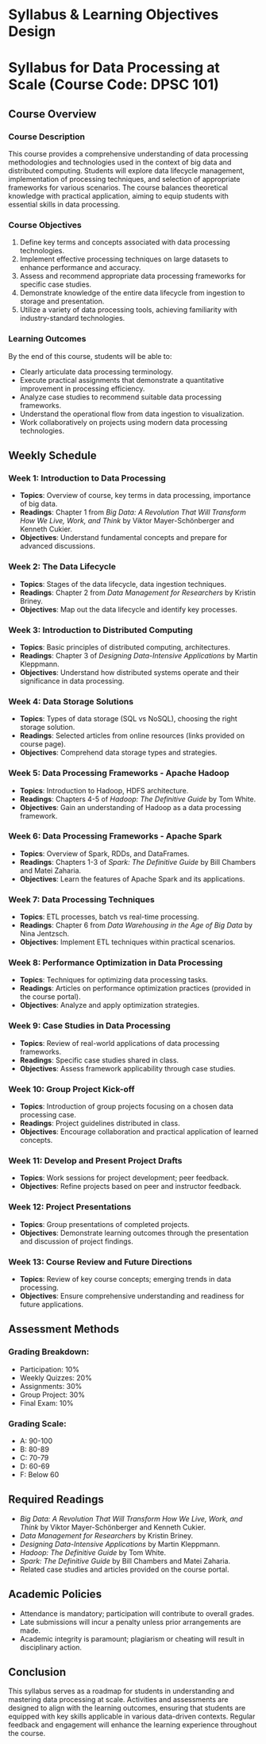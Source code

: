Syllabus & Learning Objectives Design
=====================================

# Syllabus for Data Processing at Scale (Course Code: DPSC 101)

## Course Overview

### Course Description
This course provides a comprehensive understanding of data processing methodologies and technologies used in the context of big data and distributed computing. Students will explore data lifecycle management, implementation of processing techniques, and selection of appropriate frameworks for various scenarios. The course balances theoretical knowledge with practical application, aiming to equip students with essential skills in data processing.

### Course Objectives
1. Define key terms and concepts associated with data processing technologies.
2. Implement effective processing techniques on large datasets to enhance performance and accuracy.
3. Assess and recommend appropriate data processing frameworks for specific case studies.
4. Demonstrate knowledge of the entire data lifecycle from ingestion to storage and presentation.
5. Utilize a variety of data processing tools, achieving familiarity with industry-standard technologies.

### Learning Outcomes
By the end of this course, students will be able to:
- Clearly articulate data processing terminology.
- Execute practical assignments that demonstrate a quantitative improvement in processing efficiency.
- Analyze case studies to recommend suitable data processing frameworks.
- Understand the operational flow from data ingestion to visualization.
- Work collaboratively on projects using modern data processing technologies.

## Weekly Schedule

### Week 1: Introduction to Data Processing
- **Topics**: Overview of course, key terms in data processing, importance of big data.
- **Readings**: Chapter 1 from *Big Data: A Revolution That Will Transform How We Live, Work, and Think* by Viktor Mayer-Schönberger and Kenneth Cukier.
- **Objectives**: Understand fundamental concepts and prepare for advanced discussions.

### Week 2: The Data Lifecycle
- **Topics**: Stages of the data lifecycle, data ingestion techniques.
- **Readings**: Chapter 2 from *Data Management for Researchers* by Kristin Briney.
- **Objectives**: Map out the data lifecycle and identify key processes.

### Week 3: Introduction to Distributed Computing
- **Topics**: Basic principles of distributed computing, architectures.
- **Readings**: Chapter 3 of *Designing Data-Intensive Applications* by Martin Kleppmann.
- **Objectives**: Understand how distributed systems operate and their significance in data processing.

### Week 4: Data Storage Solutions
- **Topics**: Types of data storage (SQL vs NoSQL), choosing the right storage solution.
- **Readings**: Selected articles from online resources (links provided on course page).
- **Objectives**: Comprehend data storage types and strategies.

### Week 5: Data Processing Frameworks - Apache Hadoop
- **Topics**: Introduction to Hadoop, HDFS architecture.
- **Readings**: Chapters 4-5 of *Hadoop: The Definitive Guide* by Tom White.
- **Objectives**: Gain an understanding of Hadoop as a data processing framework.

### Week 6: Data Processing Frameworks - Apache Spark
- **Topics**: Overview of Spark, RDDs, and DataFrames.
- **Readings**: Chapters 1-3 of *Spark: The Definitive Guide* by Bill Chambers and Matei Zaharia.
- **Objectives**: Learn the features of Apache Spark and its applications.

### Week 7: Data Processing Techniques
- **Topics**: ETL processes, batch vs real-time processing.
- **Readings**: Chapter 6 from *Data Warehousing in the Age of Big Data* by Nina Jentzsch.
- **Objectives**: Implement ETL techniques within practical scenarios.

### Week 8: Performance Optimization in Data Processing
- **Topics**: Techniques for optimizing data processing tasks.
- **Readings**: Articles on performance optimization practices (provided in the course portal).
- **Objectives**: Analyze and apply optimization strategies.

### Week 9: Case Studies in Data Processing
- **Topics**: Review of real-world applications of data processing frameworks.
- **Readings**: Specific case studies shared in class.
- **Objectives**: Assess framework applicability through case studies.

### Week 10: Group Project Kick-off
- **Topics**: Introduction of group projects focusing on a chosen data processing case.
- **Readings**: Project guidelines distributed in class.
- **Objectives**: Encourage collaboration and practical application of learned concepts.

### Week 11: Develop and Present Project Drafts
- **Topics**: Work sessions for project development; peer feedback.
- **Objectives**: Refine projects based on peer and instructor feedback.

### Week 12: Project Presentations
- **Topics**: Group presentations of completed projects.
- **Objectives**: Demonstrate learning outcomes through the presentation and discussion of project findings.

### Week 13: Course Review and Future Directions
- **Topics**: Review of key course concepts; emerging trends in data processing.
- **Objectives**: Ensure comprehensive understanding and readiness for future applications.

## Assessment Methods

### Grading Breakdown:
- Participation: 10%
- Weekly Quizzes: 20%
- Assignments: 30%
- Group Project: 30%
- Final Exam: 10%

### Grading Scale:
- A: 90-100
- B: 80-89
- C: 70-79
- D: 60-69
- F: Below 60

## Required Readings
- *Big Data: A Revolution That Will Transform How We Live, Work, and Think* by Viktor Mayer-Schönberger and Kenneth Cukier.
- *Data Management for Researchers* by Kristin Briney.
- *Designing Data-Intensive Applications* by Martin Kleppmann.
- *Hadoop: The Definitive Guide* by Tom White.
- *Spark: The Definitive Guide* by Bill Chambers and Matei Zaharia.
- Related case studies and articles provided on the course portal.

## Academic Policies
- Attendance is mandatory; participation will contribute to overall grades.
- Late submissions will incur a penalty unless prior arrangements are made.
- Academic integrity is paramount; plagiarism or cheating will result in disciplinary action.

## Conclusion
This syllabus serves as a roadmap for students in understanding and mastering data processing at scale. Activities and assessments are designed to align with the learning outcomes, ensuring that students are equipped with key skills applicable in various data-driven contexts. Regular feedback and engagement will enhance the learning experience throughout the course.